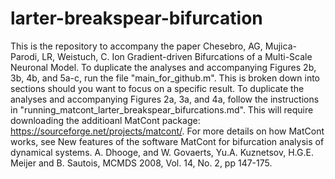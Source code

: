# larter-breakspear-bifurcation

This is the repository to accompany the paper Chesebro, AG, Mujica-Parodi, LR, Weistuch, C. Ion Gradient-driven Bifurcations of a Multi-Scale Neuronal Model.
To duplicate the analyses and accompanying Figures 2b, 3b, 4b, and 5a-c, run the file "main_for_github.m". This is broken down into sections should you want to focus on a specific result.
To duplicate the analyses and accompanying Figures 2a, 3a, and 4a, follow the instructions in "running_matcont_larter_breakspear_bifurcations.md". This will require downloading the additioanl MatCont package: https://sourceforge.net/projects/matcont/. For more details on how MatCont works, see New features of the software MatCont for bifurcation analysis of dynamical systems. A. Dhooge, and W. Govaerts, Yu.A. Kuznetsov, H.G.E. Meijer and B. Sautois, MCMDS 2008, Vol. 14, No. 2, pp 147-175.
